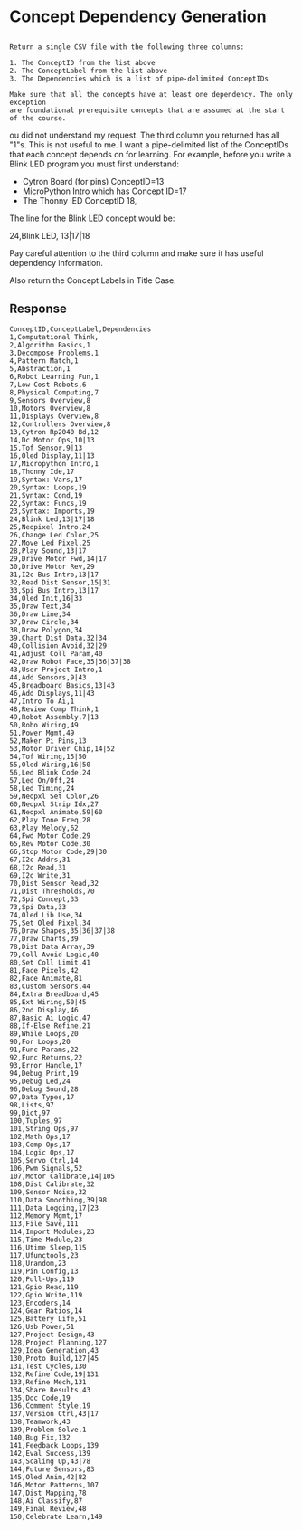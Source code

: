 # Concept Dependency Generation

##

```linenums="0"
Return a single CSV file with the following three columns:

1. The ConceptID from the list above
2. The ConceptLabel from the list above
3. The Dependencies which is a list of pipe-delimited ConceptIDs

Make sure that all the concepts have at least one dependency. The only exception
are foundational prerequisite concepts that are assumed at the start of the course.
```

ou did not understand my request.  The third column you returned has all "1"s.  This is not useful to me.  I want a pipe-delimited list of the ConceptIDs that each concept depends on for learning.  For example, before you write a Blink LED program you must first understand:

 - Cytron Board (for pins) ConceptID=13
 - MicroPython Intro which has Concept ID=17
- The Thonny IED  ConceptID 18, 

The line for the Blink LED concept would be:

24,Blink LED, 13|17|18

Pay careful attention to the third column and make sure it has useful dependency information.

Also return the Concept Labels in Title Case.

## Response

```csv
ConceptID,ConceptLabel,Dependencies
1,Computational Think,
2,Algorithm Basics,1
3,Decompose Problems,1
4,Pattern Match,1
5,Abstraction,1
6,Robot Learning Fun,1
7,Low-Cost Robots,6
8,Physical Computing,7
9,Sensors Overview,8
10,Motors Overview,8
11,Displays Overview,8
12,Controllers Overview,8
13,Cytron Rp2040 Bd,12
14,Dc Motor Ops,10|13
15,Tof Sensor,9|13
16,Oled Display,11|13
17,Micropython Intro,1
18,Thonny Ide,17
19,Syntax: Vars,17
20,Syntax: Loops,19
21,Syntax: Cond,19
22,Syntax: Funcs,19
23,Syntax: Imports,19
24,Blink Led,13|17|18
25,Neopixel Intro,24
26,Change Led Color,25
27,Move Led Pixel,25
28,Play Sound,13|17
29,Drive Motor Fwd,14|17
30,Drive Motor Rev,29
31,I2c Bus Intro,13|17
32,Read Dist Sensor,15|31
33,Spi Bus Intro,13|17
34,Oled Init,16|33
35,Draw Text,34
36,Draw Line,34
37,Draw Circle,34
38,Draw Polygon,34
39,Chart Dist Data,32|34
40,Collision Avoid,32|29
41,Adjust Coll Param,40
42,Draw Robot Face,35|36|37|38
43,User Project Intro,1
44,Add Sensors,9|43
45,Breadboard Basics,13|43
46,Add Displays,11|43
47,Intro To Ai,1
48,Review Comp Think,1
49,Robot Assembly,7|13
50,Robo Wiring,49
51,Power Mgmt,49
52,Maker Pi Pins,13
53,Motor Driver Chip,14|52
54,Tof Wiring,15|50
55,Oled Wiring,16|50
56,Led Blink Code,24
57,Led On/Off,24
58,Led Timing,24
59,Neopxl Set Color,26
60,Neopxl Strip Idx,27
61,Neopxl Animate,59|60
62,Play Tone Freq,28
63,Play Melody,62
64,Fwd Motor Code,29
65,Rev Motor Code,30
66,Stop Motor Code,29|30
67,I2c Addrs,31
68,I2c Read,31
69,I2c Write,31
70,Dist Sensor Read,32
71,Dist Thresholds,70
72,Spi Concept,33
73,Spi Data,33
74,Oled Lib Use,34
75,Set Oled Pixel,34
76,Draw Shapes,35|36|37|38
77,Draw Charts,39
78,Dist Data Array,39
79,Coll Avoid Logic,40
80,Set Coll Limit,41
81,Face Pixels,42
82,Face Animate,81
83,Custom Sensors,44
84,Extra Breadboard,45
85,Ext Wiring,50|45
86,2nd Display,46
87,Basic Ai Logic,47
88,If-Else Refine,21
89,While Loops,20
90,For Loops,20
91,Func Params,22
92,Func Returns,22
93,Error Handle,17
94,Debug Print,19
95,Debug Led,24
96,Debug Sound,28
97,Data Types,17
98,Lists,97
99,Dict,97
100,Tuples,97
101,String Ops,97
102,Math Ops,17
103,Comp Ops,17
104,Logic Ops,17
105,Servo Ctrl,14
106,Pwm Signals,52
107,Motor Calibrate,14|105
108,Dist Calibrate,32
109,Sensor Noise,32
110,Data Smoothing,39|98
111,Data Logging,17|23
112,Memory Mgmt,17
113,File Save,111
114,Import Modules,23
115,Time Module,23
116,Utime Sleep,115
117,Ufunctools,23
118,Urandom,23
119,Pin Config,13
120,Pull-Ups,119
121,Gpio Read,119
122,Gpio Write,119
123,Encoders,14
124,Gear Ratios,14
125,Battery Life,51
126,Usb Power,51
127,Project Design,43
128,Project Planning,127
129,Idea Generation,43
130,Proto Build,127|45
131,Test Cycles,130
132,Refine Code,19|131
133,Refine Mech,131
134,Share Results,43
135,Doc Code,19
136,Comment Style,19
137,Version Ctrl,43|17
138,Teamwork,43
139,Problem Solve,1
140,Bug Fix,132
141,Feedback Loops,139
142,Eval Success,139
143,Scaling Up,43|78
144,Future Sensors,83
145,Oled Anim,42|82
146,Motor Patterns,107
147,Dist Mapping,78
148,Ai Classify,87
149,Final Review,48
150,Celebrate Learn,149
```

